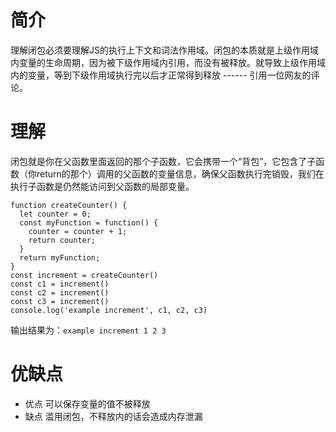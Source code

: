 # 简介
理解闭包必须要理解JS的执行上下文和词法作用域。闭包的本质就是上级作用域内变量的生命周期，因为被下级作用域内引用，而没有被释放。就导致上级作用域内的变量，等到下级作用域执行完以后才正常得到释放 ------ 引用一位网友的评论。

# 理解
闭包就是你在父函数里面返回的那个子函数，它会携带一个“背包”，它包含了子函数（你return的那个）调用的父函数的变量信息，确保父函数执行完销毁，我们在执行子函数是仍然能访问到父函数的局部变量。
```
function createCounter() {
  let counter = 0;
  const myFunction = function() {
    counter = counter + 1;
    return counter;
  }
  return myFunction;
}
const increment = createCounter()
const c1 = increment()
const c2 = increment()
const c3 = increment()
console.log('example increment', c1, c2, c3)
```
输出结果为：`example increment 1 2 3`

# 优缺点
- 优点 可以保存变量的值不被释放
- 缺点 滥用闭包，不释放内的话会造成内存泄漏